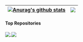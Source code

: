 | <a href="https://github.com/anuraghazra/github-readme-stats"><img align="center" src="https://github-readme-stats.vercel.app/api?username=anuraghazra&show_icons=true&include_all_commits=true&theme=buefy&hide_border=true" alt="Anurag's github stats" /></a> | <a href="https://github.com/anuraghazra/github-readme-stats"><img align="center" src="https://github-readme-stats.vercel.app/api/top-langs/?username=anuraghazra&layout=compact&theme=buefy&hide_border=true" /></a> |
| ------------- | ------------- |

#### Top Repositories


<a href="https://github.com/knighthead12/github-readme-stats">
  <img align="center" src="https://github-readme-stats.vercel.app/api/pin/?username=knighthead12&repo=github-readme-stats&theme=buefy" />
</a>
<a href="https://github.com/knighthead12/knighthead12.github.io">
  <img align="center" src="https://github-readme-stats.vercel.app/api/pin/?username=knighthead12&repo=anuraghazra.github.io&theme=buefy" />
</a>
